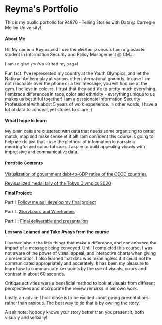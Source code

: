 # Reyma's Portfolio 
This is my public portfolio for 94870 - Telling Stories with Data @ Carnegie Mellon University!

#### __About Me__

Hi! My name is Reyma and I use the she/her pronoun. I am a graduate student in Information Security and Policy Management @ CMU. 

I am so glad you've visited my page!

Fun fact: I've represented my country at the Youth Olympics, and let the National Anthem play at various other international grounds. In case I am not reachable over the phone or a text message, you will find me at the gym. 
I believe in colours. I trust that they add life to pretty much everything. I embrace differences in race, color and ethnicity - everything unique to us makes us beautiful together!
I am a passionate Information Security Professional with about 5 years of work experience. In other words, I have a lot of data to conceal, yet stories to share ;)

#### __What I hope to learn__

My brain cells are clustered with data that needs some organizing to better match, map and make sense of it all! I am confident this course is going to help me do just that - use the plethora of information to narrate a meaningful and colourful story.
I aspire to build appealing visuals with impressive and communicative data.


#### __Portfolio Contents__

[Visualization of government debt-to-GDP ratios of the OECD countries.](/dataviz2.md)

[Revisualized medal tally of the Tokyo Olympics 2020](/dataviz3.md)

**Final Project:**

Part I: [Follow me as I develop my final project](/Project_part1.md)

Part II: [Storyboard and Wireframes](/Project_Part2.md)

Part III: [Final deliverable and presentation](/Project_Part3.md)

#### __Lessons Learned and Take Aways from the course__

I learned about the little things that make a difference, and can enhance the impact of a message being conveyed. Until I completed this course, I was not aware of the power of visual appeal, and interactive charts when giving a presentation. I also learned that data was meaningless if it could not be communicated appropriately and accurately. It has been my pleasure to learn how to communicate key points by the use of visuals, colors and contrast in about 60 seconds.

Critique activities were a beneficial method to look at visuals from different perspectives and incorporate the review remarks in our own work.

Lastly, an advice I hold close is to be excited about giving presentations rather than anxious. The best way to do that is by owning the story. 

A self note: Nobody knows your story better than you present it, both visually and verbally!
